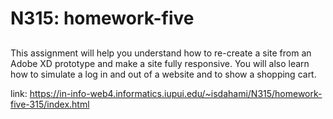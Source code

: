 # N315: homework-five

##

This assignment will help you understand how to re-create a site from an Adobe XD prototype and make a site fully responsive. You will also learn how to simulate a log in and out of a website and to show a shopping cart.

link: https://in-info-web4.informatics.iupui.edu/~isdahami/N315/homework-five-315/index.html
